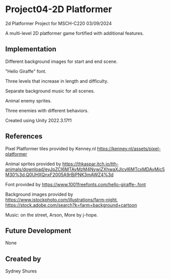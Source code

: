 # Project04-2D Platformer
2d Platformer Project for MSCH-C220 03/09/2024

A multi-level 2D platformer game fortified with additional features.

## Implementation
Different background images for start and end scene.

"Hello Giraffe" font.

Three levels that increase in length and difficulty.

Separate background music for all scenes.

Animal enemy sprites.

Three enemies with different behaviors.

Created using Unity 2022.3.17f1

## References

Pixel Platformer tiles provided by Kenney.nl
https://kenney.nl/assets/pixel-platformer

Animal sprites provided by https://thkaspar.itch.io/tth-animals/download/eyJpZCI6MTAyMzM4NywiZXhwaXJlcyI6MTcxMDAyMjc5M30%3d.Q0UHXQnxF2005A9rBjPNK3mAWZ4%3d

Font provided by https://www.1001freefonts.com/hello-giraffe-.font

Background images provided by https://www.istockphoto.com/illustrations/farm-night, https://stock.adobe.com/search?k=farm+background+cartoon

Music: on the street, Arson, More by j-hope. 


## Future Development
None

## Created by
Sydney Shures
